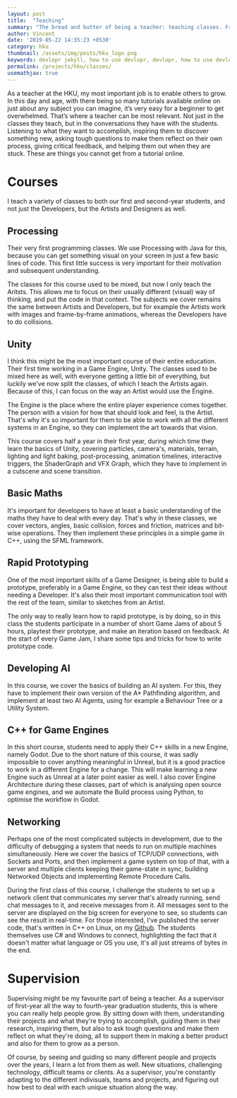 ```yaml
---
layout: post
title:  "Teaching"
summary: "The bread and butter of being a teacher: teaching classes. From their first steps in Unity, basic maths, all the way to their Graduation projects."
author: Vincent
date: '2019-05-22 14:35:23 +0530'
category: hku
thumbnail: /assets/img/posts/hku_logo.png
keywords: devlopr jekyll, how to use devlopr, devlopr, how to use devlopr-jekyll, devlopr-jekyll tutorial,best jekyll themes
permalink: /projects/hku/classes/
usemathjax: true
---
```



As a teacher at the HKU, my most important job is to enable others to grow. In this day and age, with there being so many tutorials available online on just about any subject you can imagine, it’s very easy for a beginner to get overwhelmed. That’s where a teacher can be most relevant. Not just in the classes they teach, but in the conversations they have with the students. Listening to what they want to accomplish, inspiring them to discover something new, asking tough questions to make them reflect on their own process, giving critical feedback, and helping them out when they are stuck. These are things you cannot get from a tutorial online.

# Courses

I teach a variety of classes to both our first and second-year students, and not just the Developers, but the Artists and Designers as well.

## Processing

Their very first programming classes. We use Processing with Java for this, because you can get something visual on your screen in just a few basic lines of code. This first little success is very important for their motivation and subsequent understanding.

The classes for this course used to be mixed, but now I only teach the Aritsts. This allows me to focus on their usually different (visual) way of thinking, and put the code in that context. The subjects we cover remains the same between Artists and Developers, but for example the Artists work with images and frame-by-frame animations, whereas the Developers have to do collisions.

## Unity

I think this might be the most important course of their entire education. Their first time working in a Game Engine, Unity. The classes used to be mixed here as well, with everyone getting a little bit of everything, but luckily we've now split the classes, of which I teach the Artists again. Because of this, I can focus on the way an Artist would use the Engine.

The Engine is the place where the entire player experience comes together. The person with a vision for how that should look and feel, is the Artist. That's why it's so important for them to be able to work with all the different systems in an Engine, so they can implement the art towards that vision.

This course covers half a year in their first year, during which time they learn the basics of Unity, covering particles, camera's, materials, terrain, lighting and light baking, post-processing, animation timelines, interactive triggers, the ShaderGraph and VFX Graph, which they have to implement in a cutscene and scene transition.

## Basic Maths

It's important for developers to have at least a basic understanding of the maths they have to deal with every day. That's why in these classes, we cover vectors, angles, basic collision, forces and friction, matrices and bit-wise operations. They then implement these principles in a simple game in C++, using the SFML framework.

## Rapid Prototyping

One of the most important skills of a Game Designer, is being able to build a prototype, preferably in a Game Engine, so they can test their ideas without needing a Developer. It's also their most important communication tool with the rest of the team, similar to sketches from an Artist.

The only way to really learn how to rapid prototype, is by doing, so in this class the students participate in a number of short Game Jams of about 5 hours, playtest their prototype, and make an iteration based on feedback. At the start of every Game Jam, I share some tips and tricks for how to write prototype code.

## Developing AI

In this course, we cover the basics of building an AI system. For this, they have to implement their own version of the A* Pathfinding algorithm, and implement at least two AI Agents, using for example a Behaviour Tree or a Utility System.

## C++ for Game Engines

In this short course, students need to apply their C++ skills in a new Engine, namely Godot. Due to the short nature of this course, it was sadly impossible to cover anything meaningful in Unreal, but it is a good practice to work in a different Engine for a change. This will make learning a new Engine such as Unreal at a later point easier as well. I also cover Engine Architecture during these classes, part of which is analysing open source game engines, and we automate the Build process using Python, to optimise the workflow in Godot.

## Networking

Perhaps one of the most complicated subjects in development, due to the difficulty of debugging a system that needs to run on multiple machines simultaneously. Here we cover the basics of TCP/UDP connections, with Sockets and Ports, and then implement a game system on top of that, with a server and multiple clients keeping their game-state in sync, building Networked Objects and implementing Remote Procedure Calls.

During the first class of this course, I challenge the students to set up a network client that communicates my server that's already running, send chat messages to it, and receive messages from it. All messages sent to the server are displayed on the big screen for everyone to see, so students can see the result in real-time. For those interested, I've published the server code, that's written in C++ on Linux, on my [Github](https://github.com/Feathora/HelloClassServer). The students themselves use C# and Windows to connect, highlighting the fact that it doesn't matter what language or OS you use, it's all just streams of bytes in the end.

# Supervision

Supervising might be my favourite part of being a teacher. As a supervisor of first-year all the way to fourth-year graduation students, this is where you can really help people grow. By sitting down with them, understanding their projects and what they're trying to accomplish, guiding them in their research, inspiring them, but also to ask tough questions and make them reflect on what they're doing, all to support them in making a better product and also for them to grow as a person.

Of course, by seeing and guiding so many different people and projects over the years, I learn a lot from them as well. New situations, challenging technology, difficult teams or clients. As a supervisor, you're constantly adapting to the different indivisuals, teams and projects, and figuring out how best to deal with each unique situation along the way.

